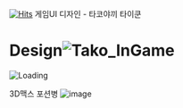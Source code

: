 [![Hits](https://hits.seeyoufarm.com/api/count/incr/badge.svg?url=https%3A%2F%2Fgithub.com%2Fyangjui%2Fhit-counter&count_bg=%23F54A4A&title_bg=%23555555&icon=googlekeep.svg&icon_color=%23FFFFFF&title=hits&edge_flat=false)](https://hits.seeyoufarm.com)
게임UI 디자인 - 타코야끼 타이쿤


# Design![Tako_InGame](https://user-images.githubusercontent.com/71171290/202394140-247b0c52-19e2-4e7f-b982-73536f203714.png)
![Loading](https://user-images.githubusercontent.com/71171290/202394163-e5cca45c-5850-4e30-95bf-5ae997903a17.png)

3D맥스 포션병
![image](https://user-images.githubusercontent.com/71171290/211953973-30632c6e-8d1b-4138-8ef5-b9ba5f215e0a.png)

